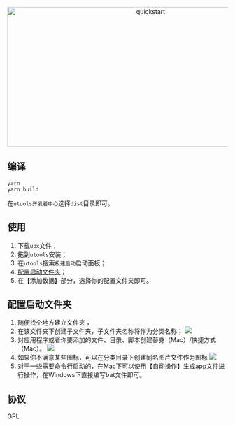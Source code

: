 
<p align="center">
<img src="https://socialify.git.ci/dreamncn/quickstart/image?description=1&forks=1&issues=1&language=1&logo=https%3A%2F%2Fpic.dreamn.cn%2FuPic%2F2022_10_07_23_00_12_1665154812_1665154812331_ZnKodf.png&name=1&owner=1&pulls=1&stargazers=1&theme=Light" alt="quickstart" width="640" height="320" />
</p>

## 编译

```
yarn 
yarn build
```
在`utools开发者中心`选择`dist`目录即可。

## 使用

1. 下载`upx`文件；
2. 拖到`utools`安装；
3. 在`utools`搜索`极速启动`启动面板；
4. [配置启动文件夹](#配置启动文件夹)；
5. 在【添加数据】部分，选择你的配置文件夹即可。

## 配置启动文件夹
1. 随便找个地方建立文件夹；
2. 在该文件夹下创建子文件夹，子文件夹名称将作为分类名称；
![](https://pic.dreamn.cn/uPic/2022_10_07_23_09_50_1665155390_1665155390496_MLMKBa.png)
3. 对应用程序或者你要添加的文件、目录、脚本创建替身（Mac）/快捷方式（Mac）。
![](https://pic.dreamn.cn/uPic/2022_10_07_23_11_52_1665155512_1665155512000_40mXfq.png)
4. 如果你不满意某些图标，可以在分类目录下创建同名图片文件作为图标
![](https://pic.dreamn.cn/uPic/2022_10_07_23_14_09_1665155649_1665155649726_V7RAhz.png)
5. 对于一些需要命令行启动的，在Mac下可以使用【自动操作】生成app文件进行操作，在Windows下直接编写bat文件即可。

## 协议
GPL
